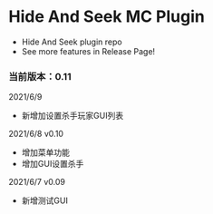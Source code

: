 # Hide And Seek MC Plugin
 - Hide And Seek plugin repo
 - See more features in Release Page!


### 当前版本：0.11
2021/6/9
- 新增加设置杀手玩家GUI列表

2021/6/8 v0.10
- 增加菜单功能
- 增加GUI设置杀手

2021/6/7 v0.09
- 新增测试GUI
